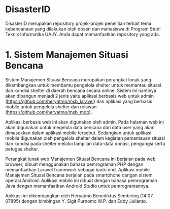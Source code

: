 # DisasterID
DisasterID merupakan repository projek-projek penelitian terkait tema kebencanaan yang dilakukan oleh dosen dan mahasiswa di Program Studi Teknik Informatika UAJY. Anda dapat memanfaatkan repository yang ada.

# 1. Sistem Manajemen Situasi Bencana 

Sistem Manajemen Situasi Bencana merupakan perangkat lunak yang dikembangkan untuk membantu pengelola shelter untuk memantau situasi dan kondisi shelter di daerah bencana secara online. Sistem ini nantinya akan dibangun menjadi 2 jenis yaitu aplikasi berbasis web untuk admin (https://github.com/heryatmo/msb_laravel) dan aplikasi yang berbasis mobile untuk pengelola shelter dan relawan (https://github.com/heryatmo/msb_mob).

Aplikasi berbasis web ini akan digunakan oleh admin. Pada halaman web ini akan digunakan untuk megelola data bencana dan data user yang akan dimasukkan dalam aplikasi mobile tersebut. Sedangkan untuk aplikasi mobile digunakan oleh pengelola shelter dalam kegiatan pemantauan situasi dan kondisi pada shelter melalui tampilan data-data donasi, pengungsi serta petugas shelter.

Perangkat lunak web Manajemen Situasi Bencana ini berjalan pada web browser, dibuat menggunakan bahasa pemrograman PHP dengan memanfaatkan Laravel framework sebagai back-end. Aplikasi mobile Manajemen Situasi Bencana berjalan pada smartphone dengan sistem operasi Android.  Aplikasi mobile ini dibuat dengan bahasa pemrograman Java dengan memanfaatkan Android Studio untuk pemrogramannya.

Aplikasi ini dikembangkan oleh Heryatmo Benediktus Sembiring (14 07 07895) dengan bimbingan Y. Sigit Purnomo W.P. dan Eddy Julianto. 
